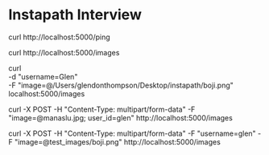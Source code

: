 # Instapath Interview

curl http://localhost:5000/ping

curl http://localhost:5000/images

curl \
  -d "username=Glen" \
  -F "image=@/Users/glendonthompson/Desktop/instapath/boji.png" \
  localhost:5000/images


curl -X POST -H "Content-Type: multipart/form-data" -F "image=@manaslu.jpg; user_id=glen" http://localhost:5000/images

curl -X POST -H "Content-Type: multipart/form-data" -F "username=glen" -F "image=@test_images/boji.png" http://localhost:5000/images
